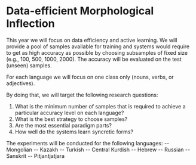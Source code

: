 # Data-efficient Morphological Inflection

This year we will focus on data efficiency and active learning. We will provide a pool of samples available for training and systems would require to get as high accuracy as possible by choosing subsamples of fixed size (e.g., 100, 500, 1000, 2000). The accuracy will be evaluated on the test (unseen) samples.

For each language we will focus on one class only (nouns, verbs, or adjectives).

By doing that, we will target the following research questions:
  1) What is the minimum number of samples that is required to achieve a particular accuracy level on each language?
  2)  What is the best strategy to choose samples?
  3)  Are the most essential paradigm parts?
  4)  How well do the systems learn syncretic forms?


The experiments will be conducted for the following languages:
  --  Mongolian
  --  Kazakh
  --  Turkish
   --  Central Kurdish
   --  Hebrew
   --  Russian
   --  Sanskrit
   --  Pitjantjatjara




